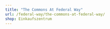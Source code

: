 ```yaml
---
title: "The Commons At Federal Way"
url: /federal-way/the-commons-at-federal-way/
shop: Einkaufszentrum
---
```

